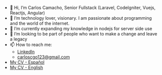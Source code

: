 - 👋 Hi, I’m Carlos Camacho, Senior Fullstack (Laravel, CodeIgniter, Vuejs, Reactjs, Angular)
- 👀 I’m technology lover, visionary. I am passionate about programming and the world of the internet.
- 🌱 I’m currently expanding my knowledge in nodejs for server side use
- 💞️ I’m looking to be part of people who want to make a change and leave a legacy
- 📫 How to reach me:
  - [LinkedIn](https://www.linkedin.com/in/carlos-camacho-29755043/)
  - [carloscgo123@gmail.com](mailto:carloscgo123@gmail.com)
- [My CV - Español](https://bit.ly/cv-carlos-camacho)
- [My CV - English](https://bit.ly/cv-eng-carlos-camacho)

<!---
carloscgo/carloscgo is a ✨ special ✨ repository because its `README.md` (this file) appears on your GitHub profile.
You can click the Preview link to take a look at your changes.
--->

